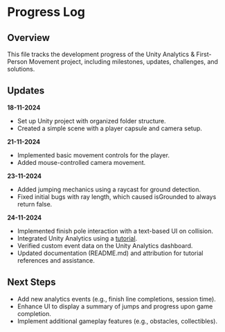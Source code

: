 # Progress Log
## Overview
This file tracks the development progress of the Unity Analytics & First-Person Movement project, including milestones, updates, challenges, and solutions.

## Updates
**18-11-2024**
- Set up Unity project with organized folder structure.
- Created a simple scene with a player capsule and camera setup.

**21-11-2024**
- Implemented basic movement controls for the player.
- Added mouse-controlled camera movement.

**23-11-2024**
- Added jumping mechanics using a raycast for ground detection.
- Fixed initial bugs with ray length, which caused isGrounded to always return false.

**24-11-2024**
- Implemented finish pole interaction with a text-based UI on collision.
- Integrated Unity Analytics using a [tutorial](https://www.youtube.com/watch?v=FGTJ3bLCBbA).
- Verified custom event data on the Unity Analytics dashboard.
- Updated documentation (README.md) and attribution for tutorial references and assistance.

## Next Steps
- Add new analytics events (e.g., finish line completions, session time).
- Enhance UI to display a summary of jumps and progress upon game completion.
- Implement additional gameplay features (e.g., obstacles, collectibles).